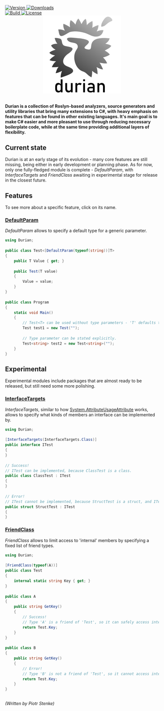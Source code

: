 ﻿<div align="left">
    <a href="https://www.nuget.org/packages/Durian">
        <img src="https://img.shields.io/nuget/v/Durian?color=seagreen&style=flat-square" alt="Version"/>
    </a>
    <a href="https://www.nuget.org/packages/Durian">
        <img src="https://img.shields.io/nuget/dt/Durian?color=blue&style=flat-square" alt="Downloads"/>
    </a> <br />
    <a href="https://github.com/piotrstenke/Durian/actions">
        <img src="https://img.shields.io/github/workflow/status/piotrstenke/Durian/.NET?style=flat-square" alt="Build"/>
    </a>
    <a href="https://github.com//piotrstenke/Durian/blob/master/LICENSE.md">
        <img src="https://img.shields.io/github/license/piotrstenke/Durian?color=orange&style=flat-square" alt="License"/>
    </a>
</div>

<div align="center">
        <img src="img/icons/Durian-256.png" alt="Durian logo"/>
</div>

##

**Durian is a collection of Roslyn-based analyzers, source generators and utility libraries that bring many extensions to C#, with heavy emphasis on features that can be found in other existing languages. It's main goal is to make C# easier and more pleasant to use through reducing necessary boilerplate code, while at the same time providing additional layers of flexibility.**

## Current state

Durian is at an early stage of its evolution - many core features are still missing, being either in early development or planning phase. As for now, only one fully-fledged module is complete - *DefaultParam*, with *InterfaceTargets* and *FriendClass* awaiting in experimental stage for release in the closest future.

## Features

To see more about a specific feature, click on its name.

### [DefaultParam](src/Durian.DefaultParam/README.md)
*DefaultParam* allows to specify a default type for a generic parameter.

```csharp
using Durian;

public class Test<[DefaultParam(typeof(string))]T>
{
    public T Value { get; }

    public Test(T value)
    {
        Value = value;
    }
}

public class Program
{
    static void Main()
    {
        // Test<T> can be used without type parameters - 'T' defaults to 'string'.
        Test test1 = new Test("");
        
        // Type parameter can be stated explicitly.
        Test<string> test2 = new Test<string>("");
    }
}

```

## Experimental

Experimental modules include packages that are almost ready to be released, but still need some more polishing.

### [InterfaceTargets](src/Durian.InterfaceTargets/README.md)

*InterfaceTargets*, similar to how [System.AttributeUsageAttribute](https://docs.microsoft.com/en-us/dotnet/api/system.attributeusageattribute?view=net-5.0) works, allows to specify what kinds of members an interface can be implemented by.

```csharp
using Durian;

[InterfaceTargets(InterfaceTargets.Class)]
public interface ITest
{
}

// Success!
// ITest can be implemented, because ClassTest is a class.
public class ClassTest : ITest
{
}

// Error!
// ITest cannot be implemented, because StructTest is a struct, and ITest is valid only for classes.
public struct StructTest : ITest
{
}

```

### [FriendClass](src/Durian.FriendClass/README.md)

*FriendClass* allows to limit access to 'internal' members by specifying a fixed list of friend types.

```csharp
using Durian;

[FriendClass(typeof(A))]
public class Test
{
    internal static string Key { get; }
}

public class A
{
    public string GetKey()
    {
        // Success!
        // Type 'A' is a friend of 'Test', so it can safely access internal members.
        return Test.Key;
    }
}

public class B
{
    public string GetKey()
    {
        // Error!
        // Type 'B' is not a friend of 'Test', so it cannot access internal members.
        return Test.Key;
    }
}

```

##

*\(Written by Piotr Stenke\)*
